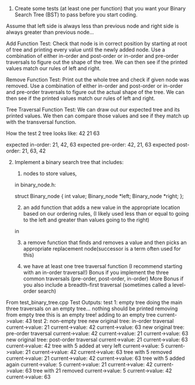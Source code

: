 1. Create some tests (at least one per function) that you want your Binary Search Tree (BST) to pass before you start coding.

Assume that left side is always less than previous node and right side is always greater than previous node... 

Add Function Test: Check that node is in correct position by starting at root of tree and printing every value until the newly added node. Use a combination of either in-order and post-order or in-order and pre-order traversals to figure out the shape of the tree. We can then see if the printed values match our rules of left and right. 

Remove Function Test: Print out the whole tree and check if given node was removed. Use a combination of either in-order and post-order or in-order and pre-order traversals to figure out the actual shape of the tree. We can then see if the printed values match our rules of left and right. 

Tree Traversal Function Test: We can draw out our expected tree and its printed values. We then can compare those values and see if they match up with the transversal function. 

How the test 2 tree looks like:
        42
    21      63

expected in-order: 21, 42, 63
expected pre-order: 42, 21, 63
expected post-order: 21, 63, 42

2. Implement a binary search tree that includes:

    1. nodes to store values,

    in binary_node.h: 

    struct Binary_node {
    int value;
    Binary_node *left;
    Binary_node *right;
    };

    2. an add function that adds a new value in the appropriate location based on our ordering rules, (I likely used less than or equal to going to the left and greater than values going to the right)

    in

    3. a remove function that finds and removes a value and then picks an appropriate replacement node(successor is a term often used for this)

    4. we have at least one tree traversal function (I recommend starting with an in-order traversal!) Bonus if you implement the three common traversals (pre-order, post-order, in-order) More Bonus if you also include a breadth-first traversal (sometimes called a level-order search)


From test_binary_tree.cpp
Test Outputs:
test 1: empty tree
doing the main three traversals on an empty tree...  nothing should be printed
removing from empty tree
this is an empty tree!
adding to an empty tree
current->value: 43
test 2: non-empty tree
new original tree: in-order traversal
current->value: 21
current->value: 42
current->value: 63
new original tree: pre-order traversal
current->value: 42
current->value: 21
current->value: 63
new original tree: post-order traversal
current->value: 21
current->value: 63
current->value: 42
tree with 5 added at very left
current->value: 5
current->value: 21
current->value: 42
current->value: 63
tree with 5 removed
current->value: 21
current->value: 42
current->value: 63
tree with 5 added again
current->value: 5
current->value: 21
current->value: 42
current->value: 63
tree with 21 removed
current->value: 5
current->value: 42
current->value: 63